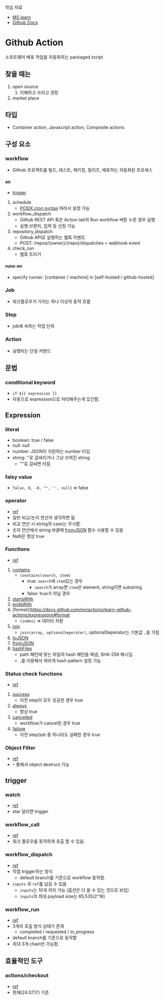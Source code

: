 학습 자료
- [MS learn](https://learn.microsoft.com/en-us/collections/n5p4a5z7keznp5)
- [Github Docs](https://docs.github.com/en/actions)

# Github Action
소프트웨어 배포 작업을 자동화하는 packaged script

## 찾을 때는
1. open source
    1. 이해하고 쓰라고 권장
1. market place

## 타입
- Container action, Javascript action, Composite actions

## 구성 요소
### workflow
- Github 프로젝트를 빌드, 테스트, 패키징, 릴리즈, 배포하는 자동화된 프로세스
#### on
- [trigger](https://docs.github.com/actions/using-workflows/events-that-trigger-workflows)
1. schedule
    - [POSIX cron syntax](https://pubs.opengroup.org/onlinepubs/9699919799/utilities/crontab.html#tag_20_25_07) 따라서 설정 가능
1. workflow_dispatch
    - Github REST API 혹은 Action tab의 Run workflow 버튼 누른 경우 실행
    - 실행 브랜치, 입력 등 선정 가능
1. repository_dispatch
    - Github API로 실행하는 웹훅 이벤트
    - POST: /repos/{owner}/{repo}/dispatches + webhook event
1. check_run
    - 웹훅 트리거

#### runs-on
- specify runner: [container / machine] in [self-hosted / github-hosted]

### Job
- 워크플로우가 가지는 하나 이상의 동작 흐름

### Step
- job에 속하는 작업 단위

### Action
- 실행되는 단일 커맨드

## 문법
### conditional keyword
- `if ${{ expression }}`
- 자동으로 expression으로 처리해주는게 있긴함.

## Expression
### literal
- boolean: true / false
- null: null
- number: JSON이 지원하는 number 타입
- string: ''로 감싸지거나 그냥 쓰여진 string
    - ""로 감싸면 터짐
### falsy value
- `false, 0, -0, "", '', null`) => false
### operator
- [ref](https://docs.github.com/en/actions/learn-github-actions/expressions#operators)
- 일반 비교/논리 연산자 생각하면 됨
- 비교 연산 시 string의 case는 무시함.
- 숫자 연산에서 string 바꿀때 [fromJSON](https://docs.github.com/en/actions/learn-github-actions/expressions#fromjson) 함수 사용할 수 있음
- NaN은 항상 true
### Functions
- [ref](https://docs.github.com/en/actions/learn-github-actions/expressions#functions)
1. [contains](https://docs.github.com/en/actions/learn-github-actions/expressions#functions)
    - `constains(search, item)`
        - true: `search`에 `item`있는 경우
            - `search`가 array면 `item`은 element, string이면 substring
        - false: true가 아닐 경우
1. [startsWith](https://docs.github.com/en/actions/learn-github-actions/expressions#startswith)
1. [endsWith](https://docs.github.com/en/actions/learn-github-actions/expressions#endswith)
1. [format](https://docs.github.com/en/actions/learn-github-actions/expressions#format
    - `{index}` => 데이터 치환
1. [join](https://docs.github.com/en/actions/learn-github-actions/expressions#format)
    - `join(array, optionalSeperator)`, optionalSeperator는 기본값 `,`을 가짐
1. [toJSON](https://docs.github.com/en/actions/learn-github-actions/expressions#format)
1. [fromJSON](https://docs.github.com/en/actions/learn-github-actions/expressions#format)
1. [hashFiles](https://docs.github.com/en/actions/learn-github-actions/expressions#format)
    - path 패턴에 맞는 파일의 hash 패턴을 짜냄, SHA-256 해시임.
    - ,를 이용해서 여러개 hash pattern 설정 가능
### Status check functions
- [ref](https://docs.github.com/en/actions/learn-github-actions/expressions#status-check-functions)
1. [success](https://docs.github.com/en/actions/learn-github-actions/expressions#success)
    - 이전 step이 모두 성공한 경우 true
1. [always](https://docs.github.com/en/actions/learn-github-actions/expressions#always)
    - 항상 true
1. [cancelled](https://docs.github.com/en/actions/learn-github-actions/expressions#cancelled)
    - workflow가 cancel된 경우 true
1. [failure](https://docs.github.com/en/actions/learn-github-actions/expressions#failure)
    - 이전 step/job 중 하나라도 실패한 경우 true
### Object Filter
- [ref](https://docs.github.com/en/actions/learn-github-actions/expressions#failure)
- `*` 통해서 object destruct 가능


## trigger
### watch
- [ref](https://docs.github.com/en/actions/using-workflows/events-that-trigger-workflows#watch)
- star 달리면 trigger
### workflow_call
- [ref](https://docs.github.com/en/actions/using-workflows/events-that-trigger-workflows#workflow_call)
- 워크 플로우를 동작하게 호출 할 수 있음.
### workflow_dispatch
- [ref](https://docs.github.com/en/actions/using-workflows/events-that-trigger-workflows#workflow_dispatch)
- 직접 trigger하는 방식
    - default branch를 기준으로 workflow 동작함.
- `inputs` 과 `ref`를 넘길 수 있음
    - `inputs`는 10개 까지 가능 (옵션은 더 쓸 수 있는 것으로 보임)
    - `inputs`의 최대 payload size는 65,535(2^16)
### workflow_run
- [ref](https://docs.github.com/en/actions/using-workflows/events-that-trigger-workflows#workflow_run)
- 3개의 호출 방식 상태가 존재
    - completed / requested / in_progress
- default branch를 기준으로 동작함
- 최대 3개 chain만 가능함.

## 효율적인 도구
### actions/checkout
- [ref](https://github.com/actions/checkout)
- 현재(24.07.17) 기준 
